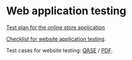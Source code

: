 # Web application testing

[Test plan for the online store application](https://docs.google.com/spreadsheets/d/1BagqdLSRqmZG3vtoedKkIXPQUrikC-dDnlTA3JwcYsk/edit?usp=sharing)

[Checklist for website application testing](https://docs.google.com/spreadsheets/d/1IGJWiGZrhk16urR6hRh2EA6pu-YHsg2UEsAH8loL42Q/edit?usp=sharing).

Test cases for website testing: [QASE](https://app.qase.io/project/G8?author=249&previewMode=side&suite=153) /
[PDF](https://github.com/briakina/web/blob/main/Web%20App%20Testing%20%E2%80%93%20Briakina.pdf).


